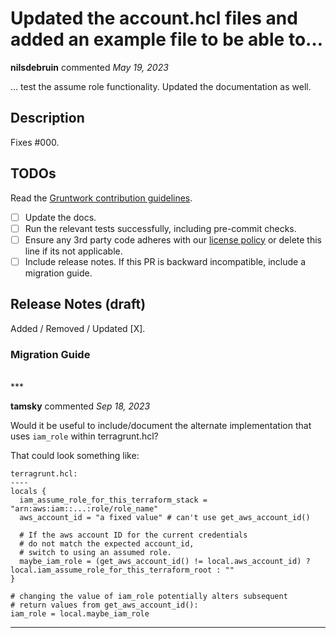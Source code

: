 # Updated the account.hcl files and added an example file to be able to…

**nilsdebruin** commented *May 19, 2023*

… test the assume role functionality. Updated the documentation as well.

<!-- Prepend '[WIP]' to the title if this PR is still a work-in-progress. Remove it when it is ready for review! -->

## Description

Fixes #000.

<!-- Description of the changes introduced by this PR. -->

## TODOs

Read the [Gruntwork contribution guidelines](https://gruntwork.notion.site/Gruntwork-Coding-Methodology-02fdcd6e4b004e818553684760bf691e).

- [ ] Update the docs.
- [ ] Run the relevant tests successfully, including pre-commit checks.
- [ ] Ensure any 3rd party code adheres with our [license policy](https://www.notion.so/gruntwork/Gruntwork-licenses-and-open-source-usage-policy-f7dece1f780341c7b69c1763f22b1378) or delete this line if its not applicable.
- [ ] Include release notes. If this PR is backward incompatible, include a migration guide.

## Release Notes (draft)

<!-- One-line description of the PR that can be included in the final release notes. -->
Added / Removed / Updated [X].

### Migration Guide

<!-- Important: If you made any backward incompatible changes, then you must write a migration guide! -->

<br />
***


**tamsky** commented *Sep 18, 2023*

Would it be useful to include/document the alternate implementation that uses `iam_role` within terragrunt.hcl?

That could look something like:

```hcl
terragrunt.hcl:
----
locals {
  iam_assume_role_for_this_terraform_stack = "arn:aws:iam::...:role/role_name"
  aws_account_id = "a fixed value" # can't use get_aws_account_id()
  
  # If the aws account ID for the current credentials
  # do not match the expected account_id,
  # switch to using an assumed role.
  maybe_iam_role = (get_aws_account_id() != local.aws_account_id) ? local.iam_assume_role_for_this_terraform_root : ""
}

# changing the value of iam_role potentially alters subsequent
# return values from get_aws_account_id():
iam_role = local.maybe_iam_role
```

***

